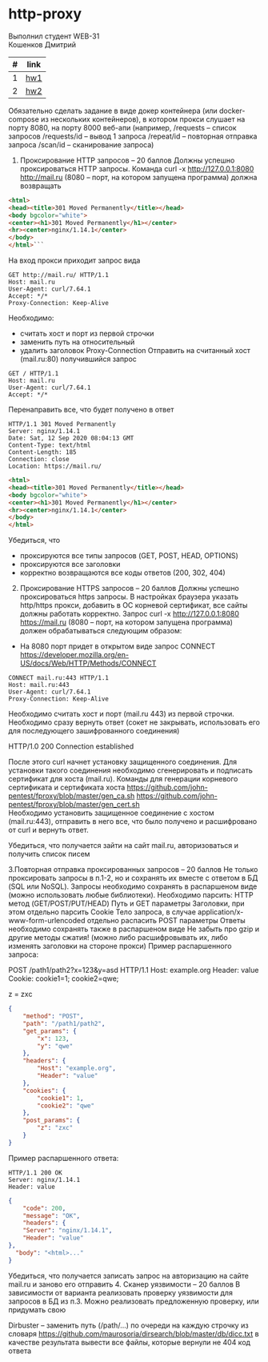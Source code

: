 # http-proxy

Выполнил студент WEB-31<br>
Кошенков Дмитрий

| # | link |
|---|------|
| 1 |[hw1](https://github.com/goriiin/http-proxy/tree/hw1)      |
| 2 |[hw2](https://github.com/goriiin/http-proxy/tree/hw2)      |


Обязательно сделать задание в виде докер контейнера (или docker-compose из нескольких контейнеров), в котором прокси слушает на порту 8080, на порту 8000 веб-апи (например,
/requests – список запросов
/requests/id – вывод 1 запроса
/repeat/id – повторная отправка запроса
/scan/id – сканирование запроса)
1. Проксирование HTTP запросов – 20 баллов
   Должны успешно проксироваться HTTP запросы. Команда curl -x http://127.0.0.1:8080 http://mail.ru (8080 – порт, на котором запущена программа) должна возвращать

```html
<html>
<head><title>301 Moved Permanently</title></head>
<body bgcolor="white">
<center><h1>301 Moved Permanently</h1></center>
<hr><center>nginx/1.14.1</center>
</body>
</html>```

```

На вход прокси приходит запрос вида

```
GET http://mail.ru/ HTTP/1.1
Host: mail.ru
User-Agent: curl/7.64.1
Accept: */*
Proxy-Connection: Keep-Alive
```
Необходимо:
- считать хост и порт из первой строчки
- заменить путь на относительный
- удалить заголовок Proxy-Connection
  Отправить на считанный хост (mail.ru:80) получившийся запрос
```
GET / HTTP/1.1
Host: mail.ru
User-Agent: curl/7.64.1
Accept: */*
```
Перенаправить все, что будет получено в ответ

```
HTTP/1.1 301 Moved Permanently
Server: nginx/1.14.1
Date: Sat, 12 Sep 2020 08:04:13 GMT
Content-Type: text/html
Content-Length: 185
Connection: close
Location: https://mail.ru/
```
```html
<html>
<head><title>301 Moved Permanently</title></head>
<body bgcolor="white">
<center><h1>301 Moved Permanently</h1></center>
<hr><center>nginx/1.14.1</center>
</body>
</html>
```
Убедиться, что
- проксируются все типы запросов (GET, POST, HEAD, OPTIONS)
- проксируются все заголовки
- корректно возвращаются все коды ответов (200, 302, 404)
2. Проксирование HTTPS запросов – 20 баллов
   Должны успешно проксироваться https запросы. В настройках браузера указать http/https прокси, добавить в ОС корневой сертификат, все сайты должны работать корректно.
   Запрос curl -x http://127.0.0.1:8080 https://mail.ru (8080 – порт, на котором запущена программа) должен обрабатываться следующим образом:
- На 8080 порт придет в открытом виде запрос CONNECT https://developer.mozilla.org/en-US/docs/Web/HTTP/Methods/CONNECT
```
CONNECT mail.ru:443 HTTP/1.1
Host: mail.ru:443
User-Agent: curl/7.64.1
Proxy-Connection: Keep-Alive
```
Необходимо считать хост и порт (mail.ru 443) из первой строчки.
Необходимо сразу вернуть ответ (сокет не закрывать, использовать его для последующего зашифрованного соединения)

HTTP/1.0 200 Connection established

После этого curl начнет установку защищенного соединения. Для установки такого соединения необходимо сгенерировать и подписать сертификат для хоста (mail.ru). Команды для генерации корневого сертификата и сертификата хоста https://github.com/john-pentest/fproxy/blob/master/gen_ca.sh https://github.com/john-pentest/fproxy/blob/master/gen_cert.sh  
Необходимо установить защищенное соединение с хостом (mail.ru:443), отправить в него все, что было получено и расшифровано от curl и вернуть ответ.

Убедиться, что получается зайти на сайт mail.ru, авторизоваться и получить список писем

3.Повторная отправка проксированных запросов – 20 баллов
   Не только проксировать запросы в п.1-2, но и сохранять их вместе с ответом в БД (SQL или NoSQL).
   Запросы необходимо сохранять в распаршеном виде (можно использовать любые библиотеки). Необходимо парсить:
   HTTP метод (GET/POST/PUT/HEAD)
   Путь и GET параметры
   Заголовки, при этом отдельно парсить Cookie
   Тело запроса, в случае application/x-www-form-urlencoded отдельно распасить POST параметры
   Ответы необходимо сохранять также в распаршеном виде
   Не забыть про gzip и другие методы сжатия! (можно либо расшифровывать их, либо изменять заголовки на стороне прокси)
   Пример распаршенного запроса:

POST /path1/path2?x=123&y=asd HTTP/1.1
Host: example.org
Header: value
Cookie: cookie1=1; cookie2=qwe;

z = zxc
```json
{
    "method": "POST",
    "path": "/path1/path2",
    "get_params": {
        "x": 123,
        "y": "qwe"
    },
    "headers": {
        "Host": "example.org",
        "Header": "value"
    },
    "cookies": {
        "cookie1": 1,
        "cookie2": "qwe"
    },
    "post_params": {
        "z": "zxc"
    }
}
```
Пример распаршенного ответа:
```http request
HTTP/1.1 200 OK
Server: nginx/1.14.1
Header: value
```

```json
{
    "code": 200,
    "message": "OK",
    "headers": {
    "Server": "nginx/1.14.1",
    "Header": "value"
},
  "body": "<html>..."
}
```


Убедиться, что получается записать запрос на авторизацию на сайте mail.ru и заново его отправить
4. Сканер уязвимости – 20 баллов
   В зависимости от варианта реализовать проверку уязвимости для запросов в БД из п.3. Можно реализовать предложенную проверку, или придумать свою
   
Dirbuster – заменить путь (/path/...) по очереди на каждую строчку из словаря https://github.com/maurosoria/dirsearch/blob/master/db/dicc.txt
   в качестве результата вывести все файлы, которые вернули не 404 код ответа
